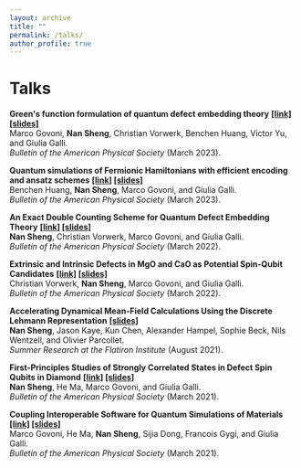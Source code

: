 ```yaml
---
layout: archive
title: ""
permalink: /talks/
author_profile: true
---
```


<!-- {% if author.googlescholar %}
  You can also find my articles on <u><a href="{{author.googlescholar}}">my Google Scholar profile</a>.</u>
{% endif %}

{% include base_path %}

{% for post in site.publications reversed %}
  {% include archive-single.html %}
{% endfor %} -->

# Talks
**Green's function formulation of quantum defect embedding theory** **[[link]](https://https://meetings.aps.org/Meeting/MAR23/Session/A60.4) [[slides]](/talks/)**<br> 
Marco Govoni, **Nan Sheng**, Christian Vorwerk, Benchen Huang, Victor Yu, and Giulia Galli.<br>
*Bulletin of the American Physical Society* (March 2023).

**Quantum simulations of Fermionic Hamiltonians with efficient encoding and ansatz schemes** **[[link]](https://meetings.aps.org/Meeting/MAR23/Session/B70.6) [[slides]](/talks/)**<br> 
Benchen Huang, **Nan Sheng**, Marco Govoni, and Giulia Galli.<br>
*Bulletin of the American Physical Society* (March 2023).

**An Exact Double Counting Scheme for Quantum Defect Embedding Theory** **[[link]](https://meetings.aps.org/Meeting/MAR22/Session/K46.4) [[slides]](/files/talks/Nan_Sheng_2022.pdf)**<br> 
**Nan Sheng**, Christian Vorwerk, Marco Govoni, and Giulia Galli.<br>
*Bulletin of the American Physical Society* (March 2022).

**Extrinsic and Intrinsic Defects in MgO and CaO as Potential Spin-Qubit Candidates** **[[link]](https://meetings.aps.org/Meeting/MAR22/Session/T72.2) [[slides]](/files/talks/Christian_Vorwerk_2022.pdf)**<br>
Christian Vorwerk, **Nan Sheng**, Marco Govoni, and Giulia Galli.<br>
*Bulletin of the American Physical Society* (March 2022).

**Accelerating Dynamical Mean-Field Calculations Using the Discrete Lehmann Representation** **[[slides]](/files/talks/DLR%40CCQ.pdf)**<br>
**Nan Sheng**, Jason Kaye, Kun Chen, Alexander Hampel, Sophie Beck, Nils Wentzell, and Olivier Parcollet.<br>
*Summer Research at the Flatiron Institute* (August 2021).

**First-Principles Studies of Strongly Correlated States in Defect Spin Qubits in Diamond** **[[link]](https://meetings.aps.org/Meeting/MAR21/Session/V51.12) [[slides]](/files/talks/Nan_Sheng_2021.pdf)**<br>
**Nan Sheng**, He Ma, Marco Govoni, and Giulia Galli.<br>
*Bulletin of the American Physical Society* (March 2021).

**Coupling Interoperable Software for Quantum Simulations of Materials** **[[link]](https://meetings.aps.org/Meeting/MAR21/Session/S19.11) [[slides]](/files/talks/Marco_Govoni_2021.pdf)**<br>
Marco Govoni, He Ma, **Nan Sheng**, Sijia Dong, Francois Gygi, and Giulia Galli.<br>
*Bulletin of the American Physical Society* (March 2021).

